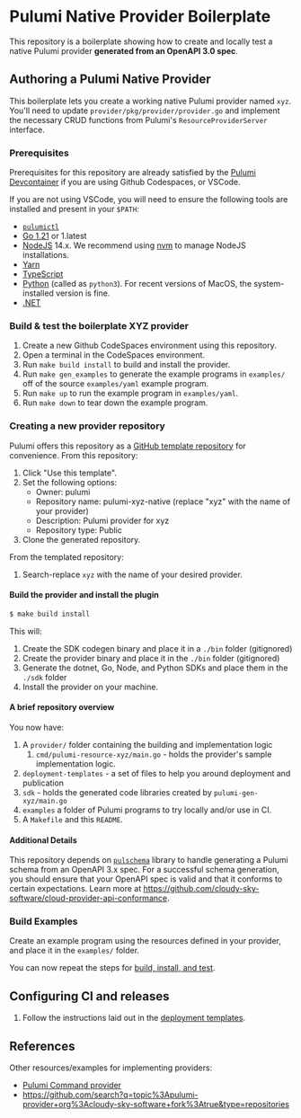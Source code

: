# Pulumi Native Provider Boilerplate

This repository is a boilerplate showing how to create and locally test a native Pulumi provider **generated from an OpenAPI 3.0 spec**.

## Authoring a Pulumi Native Provider

This boilerplate lets you create a working native Pulumi provider named `xyz`.
You'll need to update `provider/pkg/provider/provider.go` and implement the necessary CRUD functions from Pulumi's `ResourceProviderServer` interface.

### Prerequisites

Prerequisites for this repository are already satisfied by the [Pulumi Devcontainer](https://github.com/pulumi/devcontainer) if you are using Github Codespaces, or VSCode.

If you are not using VSCode, you will need to ensure the following tools are installed and present in your `$PATH`:

-   [`pulumictl`](https://github.com/pulumi/pulumictl#installation)
-   [Go 1.21](https://golang.org/dl/) or 1.latest
-   [NodeJS](https://nodejs.org/en/) 14.x. We recommend using [nvm](https://github.com/nvm-sh/nvm) to manage NodeJS installations.
-   [Yarn](https://yarnpkg.com/)
-   [TypeScript](https://www.typescriptlang.org/)
-   [Python](https://www.python.org/downloads/) (called as `python3`). For recent versions of MacOS, the system-installed version is fine.
-   [.NET](https://dotnet.microsoft.com/download)

### Build & test the boilerplate XYZ provider

1. Create a new Github CodeSpaces environment using this repository.
1. Open a terminal in the CodeSpaces environment.
1. Run `make build install` to build and install the provider.
1. Run `make gen_examples` to generate the example programs in `examples/` off of the source `examples/yaml` example program.
1. Run `make up` to run the example program in `examples/yaml`.
1. Run `make down` to tear down the example program.

### Creating a new provider repository

Pulumi offers this repository as a [GitHub template repository](https://docs.github.com/en/repositories/creating-and-managing-repositories/creating-a-repository-from-a-template) for convenience. From this repository:

1. Click "Use this template".
1. Set the following options:
    - Owner: pulumi
    - Repository name: pulumi-xyz-native (replace "xyz" with the name of your provider)
    - Description: Pulumi provider for xyz
    - Repository type: Public
1. Clone the generated repository.

From the templated repository:

1. Search-replace `xyz` with the name of your desired provider.

#### Build the provider and install the plugin

```bash
$ make build install
```

This will:

1. Create the SDK codegen binary and place it in a `./bin` folder (gitignored)
2. Create the provider binary and place it in the `./bin` folder (gitignored)
3. Generate the dotnet, Go, Node, and Python SDKs and place them in the `./sdk` folder
4. Install the provider on your machine.

#### A brief repository overview

You now have:

1. A `provider/` folder containing the building and implementation logic
    1. `cmd/pulumi-resource-xyz/main.go` - holds the provider's sample implementation logic.
2. `deployment-templates` - a set of files to help you around deployment and publication
3. `sdk` - holds the generated code libraries created by `pulumi-gen-xyz/main.go`
4. `examples` a folder of Pulumi programs to try locally and/or use in CI.
5. A `Makefile` and this `README`.

#### Additional Details

This repository depends on [`pulschema`](https://github.com/cloudy-sky-software/pulschema) library to handle generating a Pulumi schema from an OpenAPI 3.x spec. For a successful schema generation, you should ensure that your OpenAPI spec is valid and that it conforms to certain expectations. Learn more at https://github.com/cloudy-sky-software/cloud-provider-api-conformance.

### Build Examples

Create an example program using the resources defined in your provider, and place it in the `examples/` folder.

You can now repeat the steps for [build, install, and test](#test-against-the-example).

## Configuring CI and releases

1. Follow the instructions laid out in the [deployment templates](./deployment-templates/README-DEPLOYMENT.md).

## References

Other resources/examples for implementing providers:

-   [Pulumi Command provider](https://github.com/pulumi/pulumi-command/blob/master/provider/pkg/provider/provider.go)
-   https://github.com/search?q=topic%3Apulumi-provider+org%3Acloudy-sky-software+fork%3Atrue&type=repositories
